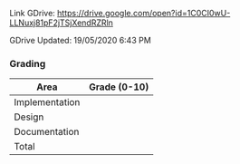 Link GDrive: https://drive.google.com/open?id=1C0CI0wU-LLNuxj81pF2jTSjXendRZRln

GDrive Updated: 19/05/2020 6:43 PM

### Grading
Area           | Grade (0-10)
-------------- | ------------
Implementation |
Design         |
Documentation  |
Total          |
